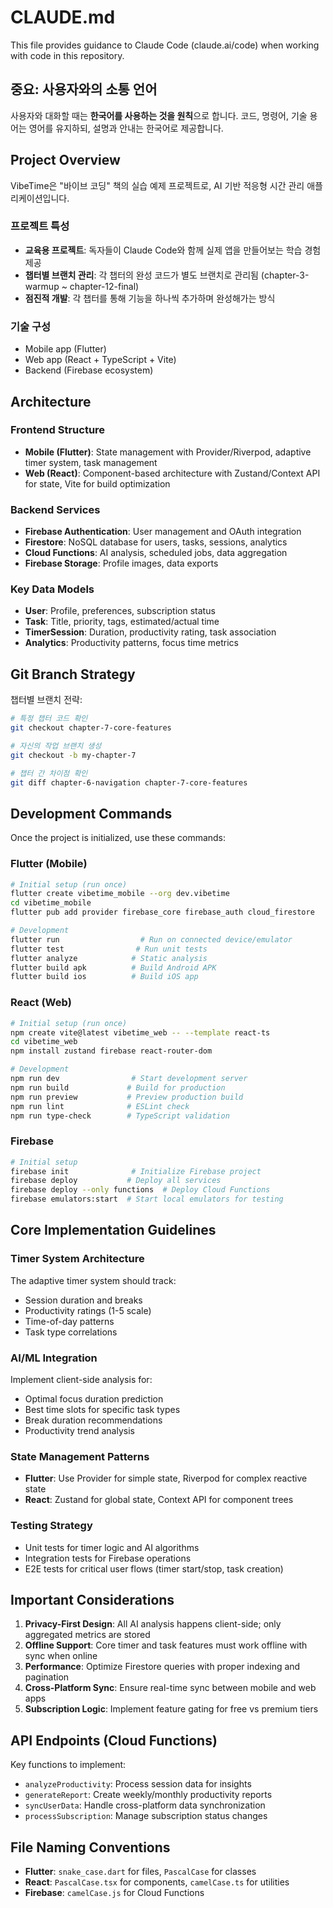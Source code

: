 # CLAUDE.md

This file provides guidance to Claude Code (claude.ai/code) when working with code in this repository.

## 중요: 사용자와의 소통 언어
사용자와 대화할 때는 **한국어를 사용하는 것을 원칙**으로 합니다. 코드, 명령어, 기술 용어는 영어를 유지하되, 설명과 안내는 한국어로 제공합니다.

## Project Overview

VibeTime은 "바이브 코딩" 책의 실습 예제 프로젝트로, AI 기반 적응형 시간 관리 애플리케이션입니다.

### 프로젝트 특성
- **교육용 프로젝트**: 독자들이 Claude Code와 함께 실제 앱을 만들어보는 학습 경험 제공
- **챕터별 브랜치 관리**: 각 챕터의 완성 코드가 별도 브랜치로 관리됨 (chapter-3-warmup ~ chapter-12-final)
- **점진적 개발**: 각 챕터를 통해 기능을 하나씩 추가하며 완성해가는 방식

### 기술 구성
- Mobile app (Flutter)
- Web app (React + TypeScript + Vite)
- Backend (Firebase ecosystem)

## Architecture

### Frontend Structure
- **Mobile (Flutter)**: State management with Provider/Riverpod, adaptive timer system, task management
- **Web (React)**: Component-based architecture with Zustand/Context API for state, Vite for build optimization

### Backend Services
- **Firebase Authentication**: User management and OAuth integration
- **Firestore**: NoSQL database for users, tasks, sessions, analytics
- **Cloud Functions**: AI analysis, scheduled jobs, data aggregation
- **Firebase Storage**: Profile images, data exports

### Key Data Models
- **User**: Profile, preferences, subscription status
- **Task**: Title, priority, tags, estimated/actual time
- **TimerSession**: Duration, productivity rating, task association
- **Analytics**: Productivity patterns, focus time metrics

## Git Branch Strategy

챕터별 브랜치 전략:
```bash
# 특정 챕터 코드 확인
git checkout chapter-7-core-features

# 자신의 작업 브랜치 생성
git checkout -b my-chapter-7

# 챕터 간 차이점 확인
git diff chapter-6-navigation chapter-7-core-features
```

## Development Commands

Once the project is initialized, use these commands:

### Flutter (Mobile)
```bash
# Initial setup (run once)
flutter create vibetime_mobile --org dev.vibetime
cd vibetime_mobile
flutter pub add provider firebase_core firebase_auth cloud_firestore

# Development
flutter run                  # Run on connected device/emulator
flutter test                # Run unit tests
flutter analyze            # Static analysis
flutter build apk          # Build Android APK
flutter build ios          # Build iOS app
```

### React (Web)
```bash
# Initial setup (run once)
npm create vite@latest vibetime_web -- --template react-ts
cd vibetime_web
npm install zustand firebase react-router-dom

# Development
npm run dev                # Start development server
npm run build             # Build for production
npm run preview           # Preview production build
npm run lint              # ESLint check
npm run type-check        # TypeScript validation
```

### Firebase
```bash
# Initial setup
firebase init              # Initialize Firebase project
firebase deploy           # Deploy all services
firebase deploy --only functions  # Deploy Cloud Functions
firebase emulators:start  # Start local emulators for testing
```

## Core Implementation Guidelines

### Timer System Architecture
The adaptive timer system should track:
- Session duration and breaks
- Productivity ratings (1-5 scale)
- Time-of-day patterns
- Task type correlations

### AI/ML Integration
Implement client-side analysis for:
- Optimal focus duration prediction
- Best time slots for specific task types
- Break duration recommendations
- Productivity trend analysis

### State Management Patterns
- **Flutter**: Use Provider for simple state, Riverpod for complex reactive state
- **React**: Zustand for global state, Context API for component trees

### Testing Strategy
- Unit tests for timer logic and AI algorithms
- Integration tests for Firebase operations
- E2E tests for critical user flows (timer start/stop, task creation)

## Important Considerations

1. **Privacy-First Design**: All AI analysis happens client-side; only aggregated metrics are stored
2. **Offline Support**: Core timer and task features must work offline with sync when online
3. **Performance**: Optimize Firestore queries with proper indexing and pagination
4. **Cross-Platform Sync**: Ensure real-time sync between mobile and web apps
5. **Subscription Logic**: Implement feature gating for free vs premium tiers

## API Endpoints (Cloud Functions)

Key functions to implement:
- `analyzeProductivity`: Process session data for insights
- `generateReport`: Create weekly/monthly productivity reports
- `syncUserData`: Handle cross-platform data synchronization
- `processSubscription`: Manage subscription status changes

## File Naming Conventions

- **Flutter**: `snake_case.dart` for files, `PascalCase` for classes
- **React**: `PascalCase.tsx` for components, `camelCase.ts` for utilities
- **Firebase**: `camelCase.js` for Cloud Functions